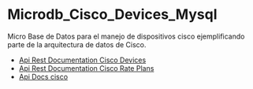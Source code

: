 # Microdb_Cisco_Devices_Mysql
Micro Base de Datos para el manejo de dispositivos cisco ejemplificando parte de la arquitectura de datos de Cisco.
* [Api Rest Documentation Cisco Devices](https://developer.cisco.com/docs/control-center/#!devices)
* [Api Rest Documentation Cisco Rate Plans](https://developer.cisco.com/docs/control-center/#!get-rate-plans/response-example) 
* [Api Docs cisco](https://developer.cisco.com/docs/)
